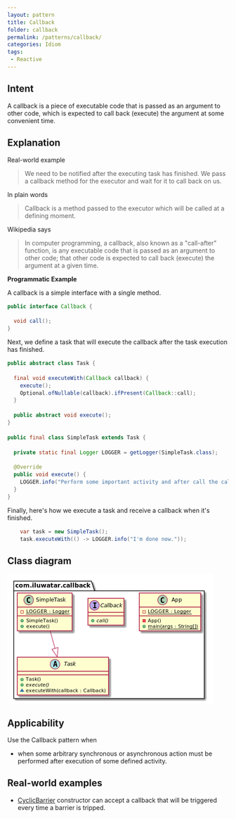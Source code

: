```yaml
---
layout: pattern
title: Callback
folder: callback
permalink: /patterns/callback/
categories: Idiom
tags:
 - Reactive
---
```


## Intent

A callback is a piece of executable code that is passed as an argument to other code, which is 
expected to call back (execute) the argument at some convenient time.

## Explanation

Real-world example

> We need to be notified after the executing task has finished. We pass a callback method for 
> the executor and wait for it to call back on us.     

In plain words

> Callback is a method passed to the executor which will be called at a defining moment. 

Wikipedia says

> In computer programming, a callback, also known as a "call-after" function, is any executable 
> code that is passed as an argument to other code; that other code is expected to call 
> back (execute) the argument at a given time.

**Programmatic Example**

A callback is a simple interface with a single method.

```java
public interface Callback {

  void call();
}
```

Next, we define a task that will execute the callback after the task execution has finished.

```java
public abstract class Task {

  final void executeWith(Callback callback) {
    execute();
    Optional.ofNullable(callback).ifPresent(Callback::call);
  }

  public abstract void execute();
}

public final class SimpleTask extends Task {

  private static final Logger LOGGER = getLogger(SimpleTask.class);

  @Override
  public void execute() {
    LOGGER.info("Perform some important activity and after call the callback method.");
  }
}
```

Finally, here's how we execute a task and receive a callback when it's finished.

```java
    var task = new SimpleTask();
    task.executeWith(() -> LOGGER.info("I'm done now."));
```

## Class diagram

![alt text](./etc/callback.png "Callback")

## Applicability

Use the Callback pattern when

* when some arbitrary synchronous or asynchronous action must be performed after execution of some defined activity.

## Real-world examples

* [CyclicBarrier](http://docs.oracle.com/javase/7/docs/api/java/util/concurrent/CyclicBarrier.html#CyclicBarrier%28int,%20java.lang.Runnable%29) constructor can accept a callback that will be triggered every time a barrier is tripped.
